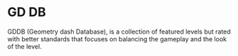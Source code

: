 # GD DB
GDDB (Geometry dash Database), is a collection of featured levels but rated with better standards that focuses on balancing the gameplay and the look of the level.
